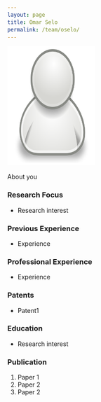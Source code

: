 ```yaml
---
layout: page
title: Omar Selo
permalink: /team/oselo/
---
```

![oselo](/team/oselo/small.png)


About you

### Research Focus
- Research interest 


### Previous Experience
- Experience


### Professional Experience
- Experience


### Patents
- Patent1


### Education
- Research interest 


### Publication 
1. Paper 1
2. Paper 2
3. Paper 2




